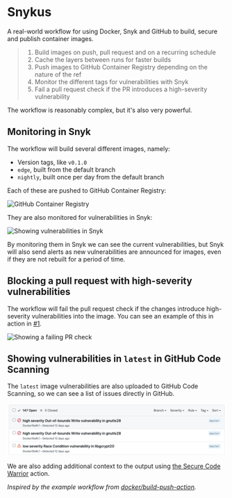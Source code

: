 # Snykus

A real-world workflow for using Docker, Snyk and GitHub to build, secure and publish container images.

> 1. Build images on push, pull request and on a recurring schedule
> 2. Cache the layers between runs for faster builds
> 3. Push images to GitHub Container Registry depending on the nature of the ref
> 4. Monitor the different tags for vulnerabilities with Snyk
> 5. Fail a pull request check if the PR introduces a high-severity vulnerability

The workflow is reasonably complex, but it's also very powerful.

## Monitoring in Snyk

The workflow will build several different images, namely:

* Version tags, like `v0.1.0`
* `edge`, built from the default branch
* `nightly`, built once per day from the default branch

Each of these are pushed to GitHub Container Registry:

![GitHub Container Registry](assets/registry.png)

They are also monitored for vulnerabilities in Snyk:

![Showing vulnerabilities in Snyk](assets/monitor.png)

By monitoring them in Snyk we can see the current vulnerabilities, but Snyk will also send alerts as new vulnerabilities are announced for images, even if they are not rebuilt for a period of time.


## Blocking a pull request with high-severity vulnerabilities

The workflow will fail the pull request check if the changes introduce high-severity vulnerabilities into the image. You can see an example of this in action in [#1](https://github.com/garethr/snykus/pull/1).

![Showing a failing PR check](assets/pr.png)


## Showing vulnerabilities in `latest` in GitHub Code Scanning

The `latest` image vulnerabilities are also uploaded to GitHub Code Scanning, so we can see a list of issues directly in GitHub.

![GitHub Code Scanning](assets/codescanning.png)

We are also adding additional context to the output using [the Secure Code Warrior](https://github.com/SecureCodeWarrior/github-action-add-sarif-contextual-training) action.


_Inspired by the example workflow from [docker/build-push-action](https://github.com/docker/build-push-action#complete-workflow)._
